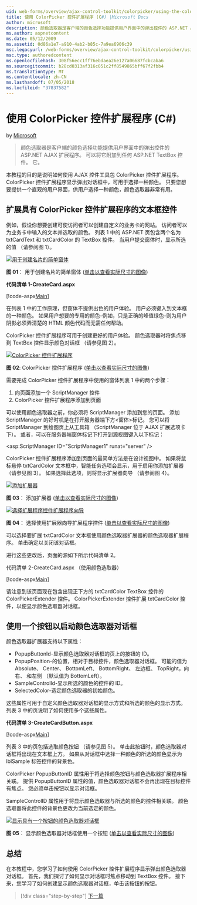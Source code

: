```yaml
---
uid: web-forms/overview/ajax-control-toolkit/colorpicker/using-the-colorpicker-control-extender-cs
title: 使用 ColorPicker 控件扩展程序 (C#) |Microsoft Docs
author: microsoft
description: 颜色选取器是客户端的颜色选择功能提供用户界面中的弹出控件的 ASP.NET AJAX 扩展程序。 可以将它附加到任何 ASP.NET...
ms.author: aspnetcontent
ms.date: 05/12/2009
ms.assetid: 0d86a1e7-a910-4ab2-b85c-7a9ea6906c39
msc.legacyurl: /web-forms/overview/ajax-control-toolkit/colorpicker/using-the-colorpicker-control-extender-cs
msc.type: authoredcontent
ms.openlocfilehash: 308f56ecc1ff76ebdaea26e127a06687fcbcaba6
ms.sourcegitcommit: b28cd0313af316c051c2ff8549865bff67f2fbb4
ms.translationtype: MT
ms.contentlocale: zh-CN
ms.lasthandoff: 07/05/2018
ms.locfileid: "37837582"
---
```

<a name="using-the-colorpicker-control-extender-c"></a>使用 ColorPicker 控件扩展程序 (C#)
====================
by [Microsoft](https://github.com/microsoft)

> 颜色选取器是客户端的颜色选择功能提供用户界面中的弹出控件的 ASP.NET AJAX 扩展程序。 可以将它附加到任何 ASP.NET TextBox 控件。 它。


本教程的目的是说明如何使用 AJAX 控件工具包 ColorPicker 控件扩展程序。 ColorPicker 控件扩展程序显示弹出对话框中，可用于选择一种颜色。 只要您想要提供一个直观的用户界面，供用户选择一种颜色，颜色选取器非常有用。

## <a name="extending-a-textbox-control-with-the-colorpicker-control-extender"></a>扩展具有 ColorPicker 控件扩展程序的文本框控件

例如，假设你想要创建可使访问者可以创建自定义的业务卡的网站。 访问者可以为业务卡中输入的文本并选取的颜色。 列表 1 中的 ASP.NET 页包含两个名为 txtCardText 和 txtCardColor 的 TextBox 控件。 当用户提交窗体时，显示所选的值 （请参阅图 1）。


[![用于创建名片的简单窗体](using-the-colorpicker-control-extender-cs/_static/image1.jpg)](using-the-colorpicker-control-extender-cs/_static/image1.png)

**图 01**： 用于创建名片的简单窗体 ([单击以查看实际尺寸的图像](using-the-colorpicker-control-extender-cs/_static/image2.png))


**代码清单 1-CreateCard.aspx**

[!code-aspx[Main](using-the-colorpicker-control-extender-cs/samples/sample1.aspx)]

在列表 1 中的工作原理，但窗体不提供出色的用户体验。 用户必须键入到文本框的一种颜色。 如果用户想要的专用的颜色-例如，只是正确的峰值绿色-则为用户阴影必须弄清楚的 HTML 颜色代码而无需任何帮助。

ColorPicker 控件扩展程序可用于创建更好的用户体验。 颜色选取器时将焦点移到 TextBox 控件显示颜色对话框 （请参见图 2）。


[![ColorPicker 控件扩展程序](using-the-colorpicker-control-extender-cs/_static/image2.jpg)](using-the-colorpicker-control-extender-cs/_static/image3.png)

**图 02**: ColorPicker 控件扩展程序 ([单击以查看实际尺寸的图像](using-the-colorpicker-control-extender-cs/_static/image4.png))


需要完成 ColorPicker 控件扩展程序中使用的窗体列表 1 中的两个步骤：

1. 向页面添加一个 ScriptManager 控件
2. ColorPicker 控件扩展程序添加到页面

可以使用颜色选取器之前，你必须将 ScriptManager 添加到您的页面。 添加 ScriptManager 的好时机是在打开服务器端下方&lt;窗体&gt;标记。 您可以将 ScriptManager 到绘图页上从工具箱 （ScriptManager 位于 AJAX 扩展选项卡下）。 或者，可以在服务器端窗体标记下打开到源视图键入以下标记：

&lt;asp:ScriptManager ID="ScriptManager1" runat="server" /&gt;

ColorPicker 控件扩展程序添加到页面的最简单方法是在设计视图中。 如果将鼠标悬停 txtCardColor 文本框中，智能任务选项会显示，用于启用你添加扩展器 （请参见图 3）。 如果选择此选项，则将显示扩展器向导 （请参阅图 4）。


[![添加扩展器](using-the-colorpicker-control-extender-cs/_static/image3.jpg)](using-the-colorpicker-control-extender-cs/_static/image5.png)

**图 03**： 添加扩展器 ([单击以查看实际尺寸的图像](using-the-colorpicker-control-extender-cs/_static/image6.png))


[![选择扩展程序控件扩展程序向导](using-the-colorpicker-control-extender-cs/_static/image4.jpg)](using-the-colorpicker-control-extender-cs/_static/image7.png)

**图 04**： 选择使用扩展器向导扩展程序控件 ([单击以查看实际尺寸的图像](using-the-colorpicker-control-extender-cs/_static/image8.png))


可以选择要扩展 txtCardColor 文本框使用颜色选取器扩展器的颜色选取器扩展程序。 单击确定以关闭该对话框。

进行这些更改后，页面的源如下所示代码清单 2。

代码清单 2-CreateCard.aspx （使用颜色选取器）

[!code-aspx[Main](using-the-colorpicker-control-extender-cs/samples/sample2.aspx)]

请注意到该页面现在包含出现正下方的 txtCardColor TextBox 控件的 ColorPickerExtender 控件。 ColorPickerExtender 控件扩展 txtCardColor 控件，以便显示颜色选取器对话框。

## <a name="using-a-button-to-launch-the-color-picker-dialog"></a>使用一个按钮以启动颜色选取器对话框

颜色选取器扩展器支持以下属性：

- PopupButtonId-显示颜色选取器对话框的页上的按钮的 ID。
- PopupPosition-的位置，相对于目标控件，颜色选取器对话框。 可能的值为 Absolute、 Center、 BottomLeft、 BottomRight、 左边框、 TopRight，向右、 和左侧 （默认值为 BottomLeft）。
- SampleControlId-显示所选的颜色的控件的 ID。
- SelectedColor-选定颜色选取器的初始颜色。

这些属性可用于自定义颜色选取器对话框的显示方式和所选的颜色的显示方式。 列表 3 中的页说明了如何使用多个这些属性。

**代码清单 3-CreateCardButton.aspx**

[!code-aspx[Main](using-the-colorpicker-control-extender-cs/samples/sample3.aspx)]

列表 3 中的页包括选取颜色按钮 （请参见图 5）。 单击此按钮时，颜色选取器对话框将出现在文本框上方。 如果从对话框中选择一种颜色的所选的颜色显示为 lblSample 标签控件的背景色。

ColorPicker PopupButtonID 属性用于将选择颜色按钮与颜色选取器扩展程序相关联。 提供 PopupButtonID 属性的值，颜色选取器对话框不会再出现在目标控件有焦点。 您必须单击按钮以显示对话框。

SampleControlID 属性用于将显示颜色选取器与所选的颜色的控件相关联。 颜色选取器将此控件的背景色更改为当前选定的颜色。


[![显示具有一个按钮的颜色选取器对话框](using-the-colorpicker-control-extender-cs/_static/image5.jpg)](using-the-colorpicker-control-extender-cs/_static/image9.png)

**图 05**： 显示颜色选取器对话框使用一个按钮 ([单击以查看实际尺寸的图像](using-the-colorpicker-control-extender-cs/_static/image10.png))


## <a name="summary"></a>总结

在本教程中，您学习了如何使用 ColorPicker 控件扩展程序显示弹出颜色选取器对话框。 首先，我们探讨了如何显示对话框时焦点移动到 TextBox 控件。 接下来，您学习了如何创建显示颜色选取器对话框，单击该按钮的按钮。

> [!div class="step-by-step"]
> [下一篇](using-the-colorpicker-control-extender-vb.md)
